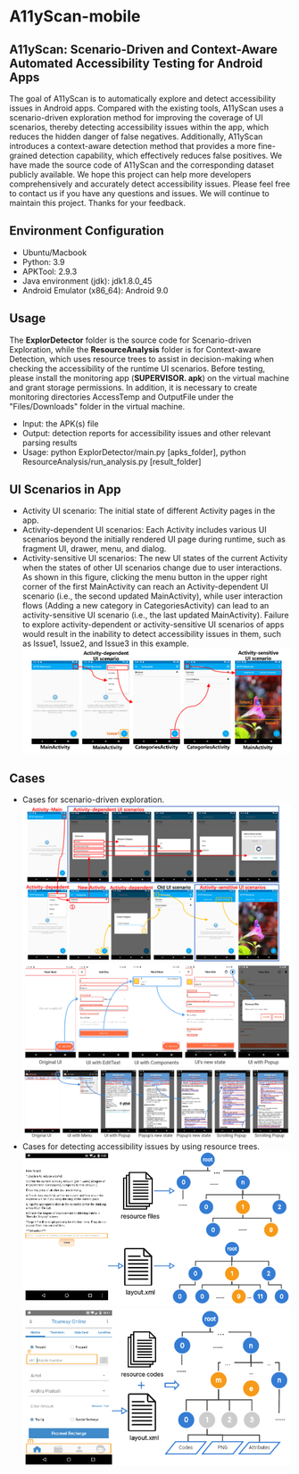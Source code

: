 # A11yScan-mobile
## A11yScan: Scenario-Driven and Context-Aware Automated Accessibility Testing for Android Apps
The goal of A11yScan is to automatically explore and detect accessibility issues in Android apps. Compared with the existing tools, A11yScan uses a scenario-driven exploration method for improving the coverage of UI scenarios, thereby detecting accessibility issues within the app, which reduces the hidden danger of false negatives. Additionally, A11yScan introduces a context-aware detection method that provides a more fine-grained detection capability, which effectively reduces false positives. We have made the source code of A11yScan and the corresponding dataset publicly available. We hope this project can help more developers comprehensively and accurately detect accessibility issues. Please feel free to contact us if you have any questions and issues. We will continue to maintain this project. Thanks for your feedback.

## Environment Configuration
* Ubuntu/Macbook
* Python: 3.9
* APKTool: 2.9.3
* Java environment (jdk): jdk1.8.0_45
* Android Emulator (x86_64): Android 9.0

## Usage
The **ExplorDetector** folder is the source code for Scenario-driven Exploration, while the **ResourceAnalysis** folder is for Context-aware Detection, which uses resource trees to assist in decision-making when checking the accessibility of the runtime UI scenarios. Before testing, please install the monitoring app (**SUPERVISOR. apk**) on the virtual machine and grant storage permissions. In addition, it is necessary to create monitoring directories AccessTemp and OutputFile under the "Files/Downloads" folder in the virtual machine.
* Input: the APK(s) file
* Output: detection reports for accessibility issues and other relevant parsing results
* Usage: python ExplorDetector/main.py [apks_folder], python ResourceAnalysis/run_analysis.py [result_folder]

## UI Scenarios in App
* Activity UI scenario: The initial state of different Activity pages in the app.
* Activity-dependent UI scenarios: Each Activity includes various UI scenarios beyond the initially rendered UI page during runtime, such as fragment UI, drawer, menu, and dialog.
* Activity-sensitive UI scenarios: The new UI states of the current Activity when the states of other UI scenarios change due to user interactions.
  As shown in this figure, clicking the menu button in the upper right corner of the first MainActivity can reach an Activity-dependent UI scenario (i.e., the second updated MainActivity), while user interaction flows (Adding a new category in CategoriesActivity) can lead to an activity-sensitive UI scenario (i.e., the last updated MainActivity). Failure to explore activity-dependent or activity-sensitive UI scenarios of apps would result in the inability to detect accessibility issues in them, such as Issue1, Issue2, and Issue3 in this example.
  ![Image text](https://github.com/A11yScan/A11yScan/blob/main/Cases/scenarios.png)

## Cases
* Cases for scenario-driven exploration.
  ![Image text](https://github.com/A11yScan/A11yScan/blob/main/Cases/exploration-example.png)
  ![Image text](https://github.com/A11yScan/A11yScan/blob/main/Cases/Cases%20for%20logic-driven%20UI%20exploration%20and%20detection-com.afoollestad.png)
  ![Image text](https://github.com/A11yScan/A11yScan/blob/main/Cases/Cases%20for%20logic-driven%20UI%20exploration%20and%20detection-au.com.wall.png)
* Cases for detecting accessibility issues by using resource trees.
  ![Image text](https://github.com/A11yScan/A11yScan/blob/main/Cases/Cases%20for%20detecting%20false%20positives%20by%20using%20UI%20resource%20trees-UI%20Presentation.png)
  ![Image text](https://github.com/A11yScan/A11yScan/blob/main/Cases/Cases%20for%20detecting%20false%20positives%20by%20using%20UI%20resource%20trees-Specific%20UI%20Design.png)
